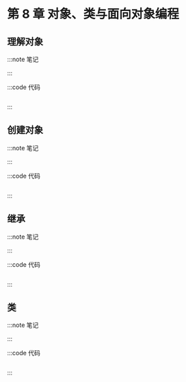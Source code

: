 # 第 8 章 对象、类与面向对象编程

## 理解对象

:::note 笔记

:::

:::code 代码

```js
```

:::

## 创建对象

:::note 笔记

:::

:::code 代码

```js
```

:::

## 继承

:::note 笔记

:::

:::code 代码

```js
```

:::

## 类

:::note 笔记

:::

:::code 代码

```js
```

:::
